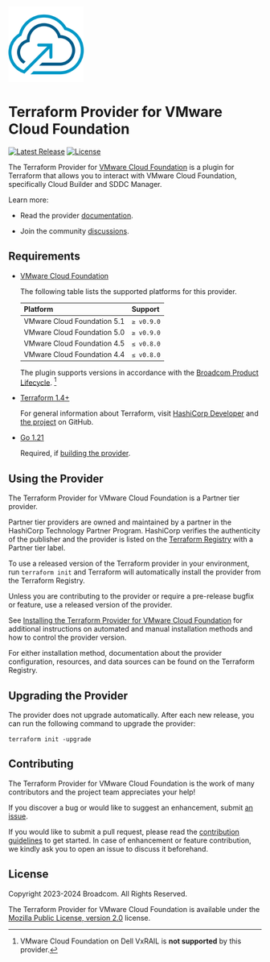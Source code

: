 <!--
Copyright 2023-2024 Broadcom. All rights reserved.
SPDX-License-Identifier: BSD-2
-->

<!-- markdownlint-disable first-line-h1 no-inline-html -->

<img src="docs/images/icon-color.svg" alt="VMware Cloud Foundation" width="150">

# Terraform Provider for VMware Cloud Foundation

[![Latest Release](https://img.shields.io/github/v/tag/vmware/terraform-provider-vcf?label=latest%20release&style=for-the-badge)](https://github.com/vmware/terraform-provider-vcf/releases/latest) [![License](https://img.shields.io/github/license/vmware/terraform-provider-vcf.svg?style=for-the-badge)](LICENSE)

The Terraform Provider for [VMware Cloud Foundation][product-documentation] is a plugin for Terraform that allows you to interact with VMware Cloud Foundation, specifically Cloud Builder and SDDC Manager.

Learn more:

* Read the provider [documentation][provider-documentation].

* Join the community [discussions][provider-discussions].

## Requirements

* [VMware Cloud Foundation][product-documentation]

    The following table lists the supported platforms for this provider.

    | Platform                    | Support    |
    |-----------------------------|------------|
    | VMware Cloud Foundation 5.1 | `≥ v0.9.0` |
    | VMware Cloud Foundation 5.0 | `≥ v0.9.0` |
    | VMware Cloud Foundation 4.5 | `≤ v0.8.0` |
    | VMware Cloud Foundation 4.4 | `≤ v0.8.0` |

    [^1]: VMware Cloud Foundation on Dell VxRAIL is **not supported** by this provider.

    The plugin supports versions in accordance with the
    [Broadcom Product Lifecycle][product-lifecycle].  [^1]

* [Terraform 1.4+][terraform-install]

    For general information about Terraform, visit [HashiCorp Developer][terraform-install] and [the project][terraform-github] on GitHub.

* [Go 1.21][golang-install]

    Required, if [building the provider][provider-build].

## Using the Provider

The Terraform Provider for VMware Cloud Foundation is a Partner tier provider.

Partner tier providers are owned and maintained by a partner in the HashiCorp Technology Partner Program. HashiCorp verifies the authenticity of the publisher and the provider is listed on the [Terraform Registry][terraform-registry] with a Partner tier label.

To use a released version of the Terraform provider in your environment, run `terraform init` and Terraform will automatically install the provider from the Terraform Registry.

Unless you are contributing to the provider or require a pre-release bugfix or feature, use a
released version of the provider.

See [Installing the Terraform Provider for VMware Cloud Foundation][provider-install] for additional instructions on automated and manual installation methods and how to control the provider version.

For either installation method, documentation about the provider configuration, resources, and data sources can be found on the Terraform Registry.

## Upgrading the Provider

The provider does not upgrade automatically. After each new release, you can run the following command to upgrade the provider:

```shell
terraform init -upgrade
```

## Contributing

The Terraform Provider for VMware Cloud Foundation is the work of many contributors and the project team appreciates your help!

If you discover a bug or would like to suggest an enhancement, submit [an issue][provider-issues].

If you would like to submit a pull request, please read the [contribution guidelines][provider-contributing] to get started. In case of enhancement or feature contribution, we kindly ask you to open an issue to discuss it beforehand.

## License

Copyright 2023-2024 Broadcom. All Rights Reserved.

The Terraform Provider for VMware Cloud Foundation is available under the [Mozilla Public License, version 2.0][provider-license] license.

[golang-install]: https://golang.org/doc/install
[product-documentation]: https://docs.vmware.com/en/VMware-Cloud-Foundation/index.html
[product-lifecycle]: https://support.broadcom.com/group/ecx/productlifecycle
[provider-contributing]: CONTRIBUTING.md
[provider-discussions]: https://github.com/vmware/terraform-provider-vcf/discussions
[provider-documentation]: https://registry.terraform.io/providers/vmware/vcf/latest/docs
[provider-build]: docs/build.md
[provider-install]: docs/install.md
[provider-issues]: https://github.com/vmware/terraform-provider-vcf/issues/new/choose
[provider-license]: LICENSE
[terraform-github]: https://github.com/hashicorp/terraform
[terraform-install]: https://developer.hashicorp.com/terraform/install
[terraform-registry]: https://registry.terraform.io
